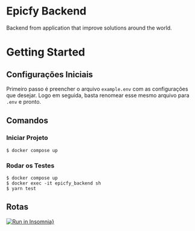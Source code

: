 # Epicfy Backend
Backend from application that improve solutions around the world.

# Getting Started

## Configurações Iniciais

Primeiro passo é preencher o arquivo `example.env` com as configurações que desejar. Logo em seguida, basta renomear esse mesmo arquivo para `.env` e pronto.

## Comandos

### Iniciar Projeto

```shell
$ docker compose up
```

### Rodar os Testes

```shell
$ docker compose up
$ docker exec -it epicfy_backend sh
$ yarn test
```

## Rotas

[![Run in Insomnia}](https://insomnia.rest/images/run.svg)](https://insomnia.rest/run/?label=Epicfy&uri=https%3A%2F%2Fgithub.com%2Fcristianprochnow%2Fepicfy-backend%2Fblob%2Fmain%2FInsomnia.json)
